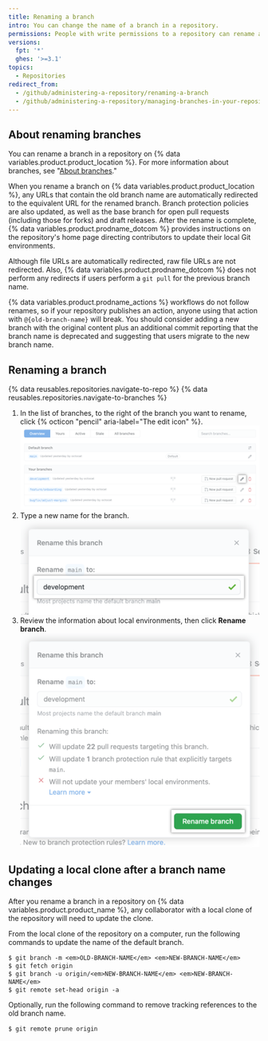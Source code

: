 ```yaml
---
title: Renaming a branch
intro: You can change the name of a branch in a repository.
permissions: People with write permissions to a repository can rename a branch in the repository. People with admin permissions can rename the default branch.
versions:
  fpt: '*'
  ghes: '>=3.1'
topics:
  - Repositories
redirect_from:
  - /github/administering-a-repository/renaming-a-branch
  - /github/administering-a-repository/managing-branches-in-your-repository/renaming-a-branch
---
```


## About renaming branches

You can rename a branch in a repository on {% data variables.product.product_location %}. For more information about branches, see "[About branches](/github/collaborating-with-issues-and-pull-requests/about-branches)."

When you rename a branch on {% data variables.product.product_location %}, any URLs that contain the old branch name are automatically redirected to the equivalent URL for the renamed branch. Branch protection policies are also updated, as well as the base branch for open pull requests (including those for forks) and draft releases. After the rename is complete, {% data variables.product.prodname_dotcom %} provides instructions on the repository's home page directing contributors to update their local Git environments.

Although file URLs are automatically redirected, raw file URLs are not redirected. Also, {% data variables.product.prodname_dotcom %} does not perform any redirects if users perform a `git pull` for the previous branch name.

{% data variables.product.prodname_actions %} workflows do not follow renames, so if your repository publishes an action, anyone using that action with `@{old-branch-name}` will break. You should consider adding a new branch with the original content plus an additional commit reporting that the branch name is deprecated and suggesting that users migrate to the new branch name.

## Renaming a branch

{% data reusables.repositories.navigate-to-repo %}
{% data reusables.repositories.navigate-to-branches %}
1. In the list of branches, to the right of the branch you want to rename, click {% octicon "pencil" aria-label="The edit icon" %}. ![Pencil icon to the right of branch you want to rename](/assets/images/help/branch/branch-rename-edit.png)
1. Type a new name for the branch. ![Text field for typing new branch name](/assets/images/help/branch/branch-rename-type.png)
1. Review the information about local environments, then click **Rename branch**. ![Local environment information and "Rename branch" button](/assets/images/help/branch/branch-rename-rename.png)

## Updating a local clone after a branch name changes

After you rename a branch in a repository on {% data variables.product.product_name %}, any collaborator with a local clone of the repository will need to update the clone.

From the local clone of the repository on a computer, run the following commands to update the name of the default branch.

```shell
$ git branch -m <em>OLD-BRANCH-NAME</em> <em>NEW-BRANCH-NAME</em>
$ git fetch origin
$ git branch -u origin/<em>NEW-BRANCH-NAME</em> <em>NEW-BRANCH-NAME</em>
$ git remote set-head origin -a
```

Optionally, run the following command to remove tracking references to the old branch name.
```
$ git remote prune origin
```
